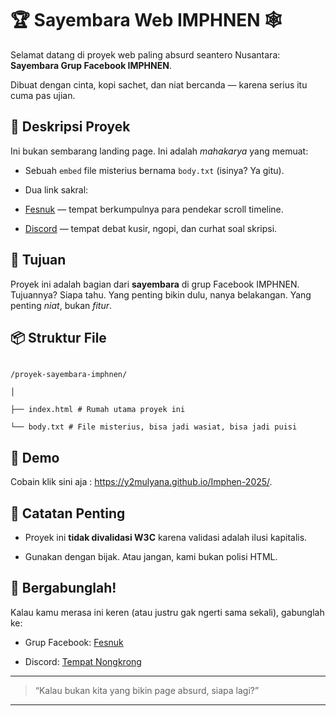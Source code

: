 # 🏆 Sayembara Web IMPHNEN 🕸️

Selamat datang di proyek web paling absurd seantero Nusantara: **Sayembara Grup Facebook IMPHNEN**.

Dibuat dengan cinta, kopi sachet, dan niat bercanda — karena serius itu cuma pas ujian.

## 📜 Deskripsi Proyek

Ini bukan sembarang landing page. Ini adalah _mahakarya_ yang memuat:

- Sebuah `embed` file misterius bernama `body.txt` (isinya? Ya gitu).

- Dua link sakral:

- [Fesnuk](https://www.facebook.com/groups/1032515944638255) — tempat berkumpulnya para pendekar scroll timeline.

- [Discord](https://discord.com/invite/W4XyRAmPSD) — tempat debat kusir, ngopi, dan curhat soal skripsi.

## 🎯 Tujuan

Proyek ini adalah bagian dari **sayembara** di grup Facebook IMPHNEN. Tujuannya? Siapa tahu. Yang penting bikin dulu, nanya belakangan. Yang penting _niat_, bukan _fitur_.

## 📦 Struktur File

```

/proyek-sayembara-imphnen/

│

├── index.html # Rumah utama proyek ini

└── body.txt # File misterius, bisa jadi wasiat, bisa jadi puisi

```

## 🚀 Demo

Cobain klik sini aja : https://y2mulyana.github.io/Imphen-2025/.

## 🤡 Catatan Penting

- Proyek ini **tidak divalidasi W3C** karena validasi adalah ilusi kapitalis.

- Gunakan dengan bijak. Atau jangan, kami bukan polisi HTML.

## 👥 Bergabunglah!

Kalau kamu merasa ini keren (atau justru gak ngerti sama sekali), gabunglah ke:

- Grup Facebook: [Fesnuk](https://www.facebook.com/groups/1032515944638255)

- Discord: [Tempat Nongkrong](https://discord.com/invite/W4XyRAmPSD)

---

> “Kalau bukan kita yang bikin page absurd, siapa lagi?”

---
